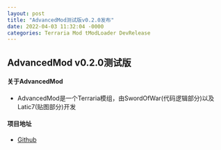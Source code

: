 ```yaml
---
layout: post
title: "AdvancedMod测试版v0.2.0发布"
date: 2022-04-03 11:32:04 -0000
categories: Terraria Mod tModLoader DevRelease
---
```


## AdvancedMod v0.2.0测试版
#### 关于AdvancedMod
 + AdvancedMod是一个Terraria模组，由SwordOfWar(代码逻辑部分)以及Latic7(贴图部分)开发

#### 项目地址
 + [Github](https://github.com/Fe2345/AdvancedMod)